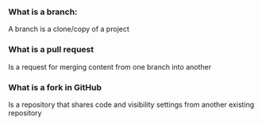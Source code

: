 ### What is a branch:
A branch is a clone/copy of a project

### What is a pull request
Is a request for merging content from one branch into another

### What is a fork in GitHub
Is a repository that shares code and visibility settings from another existing repository
